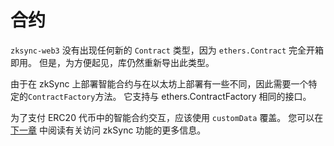 # 合约

`zksync-web3` 没有出现任何新的 `Contract` 类型，因为 `ethers.Contract` 完全开箱即用。 但是，为方便起见，库仍然重新导出此类型。

由于在 zkSync 上部署智能合约与在以太坊上部署有一些不同，因此需要一个特定的`ContractFactory`方法。 它支持与 ethers.ContractFactory 相同的接口。

为了支付 ERC20 代币中的智能合约交互，应该使用 `customData` 覆盖。 您可以在 [下一章](./features.md) 中阅读有关访问 zkSync 功能的更多信息。
